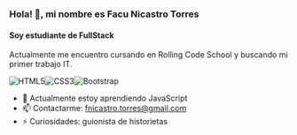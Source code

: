 ### Hola! 👋, mi nombre es Facu Nicastro Torres
#### Soy estudiante de FullStack
Actualmente me encuentro cursando en Rolling Code School y buscando mi primer trabajo IT.

![HTML5](https://img.shields.io/badge/html5-%23E34F26.svg?style=for-the-badge&logo=html5&logoColor=white)![CSS3](https://img.shields.io/badge/css3-%231572B6.svg?style=for-the-badge&logo=css3&logoColor=white)![Bootstrap](https://img.shields.io/badge/bootstrap-%23563D7C.svg?style=for-the-badge&logo=bootstrap&logoColor=white)

<!-- - 🔭 I’m currently working on this page. -->
- 🌱 Actualmente estoy aprendiendo JavaScript 
- 📫 Contactarme: fnicastro.torres@gmail.com 
- ⚡ Curiosidades: guionista de historietas 





